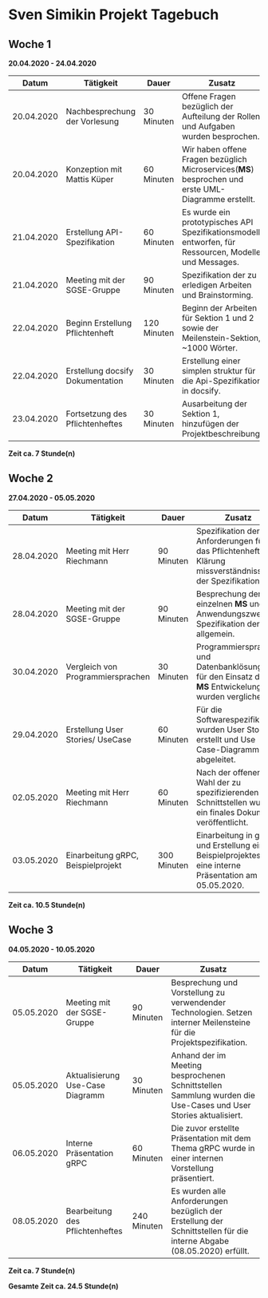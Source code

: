 # Sven Simikin Projekt Tagebuch

## Woche 1 

__20.04.2020 - 24.04.2020__

| Datum      | Tätigkeit                        | Dauer       | Zusatz                                                                                                |
| ---------- | -------------------------------- | ----------- | ----------------------------------------------------------------------------------------------------- |
| 20.04.2020 | Nachbesprechung der Vorlesung    | 30  Minuten | Offene Fragen bezüglich der Aufteilung der Rollen und Aufgaben wurden besprochen.                     |
| 20.04.2020 | Konzeption mit Mattis Küper      | 60  Minuten | Wir haben offene Fragen bezüglich Microservices(__MS__) besprochen und erste UML-Diagramme erstellt.  |
| 21.04.2020 | Erstellung API-Spezifikation     | 60  Minuten | Es wurde ein prototypisches API Spezifikationsmodell entworfen, für Ressourcen, Modelle und Messages. |
| 21.04.2020 | Meeting mit der SGSE-Gruppe      | 90  Minuten | Spezifikation der zu erledigen Arbeiten und Brainstorming.                                            |
| 22.04.2020 | Beginn Erstellung Pflichtenheft  | 120 Minuten | Beginn der Arbeiten für Sektion 1 und 2 sowie der Meilenstein-Sektion, ~1000 Wörter.                  |
| 22.04.2020 | Erstellung docsify Dokumentation | 30  Minuten | Erstellung einer simplen struktur für die Api-Spezifikation in docsify.                               |
| 23.04.2020 | Fortsetzung des Pflichtenheftes  | 30  Minuten | Ausarbeitung der Sektion 1, hinzufügen der Projektbeschreibung.                                       |

__Zeit ca. 7 Stunde(n)__
## Woche 2 

__27.04.2020 - 05.05.2020__

| Datum      | Tätigkeit                          | Dauer       | Zusatz                                                                                                   |
| ---------- | ---------------------------------- | ----------- | -------------------------------------------------------------------------------------------------------- |
| 28.04.2020 | Meeting mit Herr Riechmann         | 90  Minuten | Spezifikation der Anforderungen für das Pflichtenheft. Klärung missverständnisse der Spezifikation.      |
| 28.04.2020 | Meeting mit der SGSE-Gruppe        | 90  Minuten | Besprechung der einzelnen __MS__ und der Anwendungszwecke. Spezifikation der API allgemein.              |
| 30.04.2020 | Vergleich von Programmiersprachen  | 30  Minuten | Programmiersprachen und Datenbanklösungen für den Einsatz der __MS__ Entwickelung wurden verglichen.     |
| 29.04.2020 | Erstellung User Stories/ UseCase   | 60  Minuten | Für die Softwarespezifikation wurden User Stories erstellt und Use Case-Diagramme abgeleitet.            |
| 02.05.2020 | Meeting mit Herr Riechmann         | 60  Minuten | Nach der offenen Wahl der zu spezifizierenden Schnittstellen wurde ein finales Dokument veröffentlicht.  |
| 03.05.2020 | Einarbeitung gRPC, Beispielprojekt | 300 Minuten | Einarbeitung in gRPC und Erstellung eines Beispielprojektes für eine interne Präsentation am 05.05.2020. |

__Zeit ca. 10.5 Stunde(n)__
## Woche 3 

__04.05.2020 - 10.05.2020__

| Datum      | Tätigkeit                        | Dauer       | Zusatz                                                                                                               |
| ---------- | -------------------------------- | ----------- | -------------------------------------------------------------------------------------------------------------------- |
| 05.05.2020 | Meeting mit der SGSE-Gruppe      | 90  Minuten | Besprechung und Vorstellung zu verwendender Technologien. Setzen interner Meilensteine für die Projektspezifikation. |
| 05.05.2020 | Aktualisierung Use-Case Diagramm | 30  Minuten | Anhand der im Meeting besprochenen Schnittstellen Sammlung wurden die Use-Cases und User Stories aktualisiert.       |
| 06.05.2020 | Interne Präsentation gRPC        | 60  Minuten | Die zuvor erstellte Präsentation mit dem Thema gRPC wurde in einer internen Vorstellung präsentiert.                 |
| 08.05.2020 | Bearbeitung des Pflichtenheftes  | 240 Minuten | Es wurden alle Anforderungen bezüglich der Erstellung der Schnittstellen für die interne Abgabe (08.05.2020) erfüllt.|

__Zeit ca. 7 Stunde(n)__

__Gesamte Zeit ca. 24.5 Stunde(n)__
